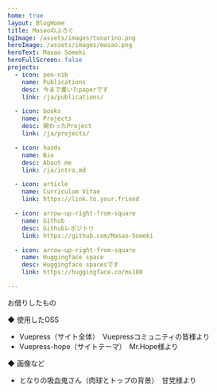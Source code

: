 ```yaml
---
home: true
layout: BlogHome
title: Masaoのぶろぐ
bgImage: /assets/images/tonarino.png
heroImage: /assets/images/masao.png
heroText: Masao Someki 
heroFullScreen: false
projects:
  - icon: pen-nib
    name: Publications
    desc: 今まで書いたpaperです
    link: /ja/publications/

  - icon: books
    name: Projects
    desc: 関わったProject
    link: /ja/projects/

  - icon: hands
    name: Bio
    desc: About me
    link: /ja/intro.md

  - icon: article
    name: Curriculum Vitae
    link: https://link.to.your.friend

  - icon: arrow-up-right-from-square
    name: Github
    desc: Githubレポジトリ
    link: https://github.com/Masao-Someki

  - icon: arrow-up-right-from-square
    name: Huggingface space
    desc: Huggingface spacesです
    link: https://huggingface.co/ms180

---
```


お借りしたもの

◆ 使用したOSS

- Vuepress（サイト全体）　Vuepressコミュニティの皆様より
- Vuepress-hope（サイトテーマ）　Mr.Hope様より

◆ 画像など
- となりの吸血鬼さん（肉球とトップの背景）　甘党様より